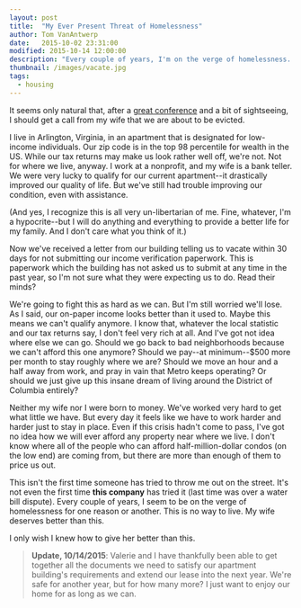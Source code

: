 ```yaml
---
layout: post
title:  "My Ever Present Threat of Homelessness"
author: Tom VanAntwerp
date:   2015-10-02 23:31:00
modified: 2015-10-14 12:00:00
description: "Every couple of years, I'm on the verge of homelessness. My wife deserves better than this. I wish I knew how to give her better than this."
thumbnail: /images/vacate.jpg
tags:
  - housing
---
```

It seems only natural that, after a [great conference][cfasummit] and a bit of sightseeing, I should get a call from my wife that we are about to be evicted.

I live in Arlington, Virginia, in an apartment that is designated for low-income individuals. Our zip code is in the top 98 percentile for wealth in the US. While our tax returns may make us look rather well off, we're not. Not for where we live, anyway. I work at a nonprofit, and my wife is a bank teller. We were very lucky to qualify for our current apartment--it drastically improved our quality of life. But we've still had trouble improving our condition, even with assistance.

(And yes, I recognize this is all very un-libertarian of me. Fine, whatever, I'm a hypocrite--but I will do anything and everything to provide a better life for my family. And I don't care what you think of it.)

Now we've received a letter from our building telling us to vacate within 30 days for not submitting our income verification paperwork. This is paperwork which the building has not asked us to submit at any time in the past year, so I'm not sure what they were expecting us to do. Read their minds?

We're going to fight this as hard as we can. But I'm still worried we'll lose. As I said, our on-paper income looks better than it used to. Maybe this means we can't qualify anymore. I know that, whatever the local statistic and our tax returns say, I don't feel very rich at all. And I've got not idea where else we can go. Should we go back to bad neighborhoods because we can't afford this one anymore? Should we pay--at minimum--$500 more per month to stay roughly where we are? Should we move an hour and a half away from work, and pray in vain that Metro keeps operating? Or should we just give up this insane dream of living around the District of Columbia entirely?

Neither my wife nor I were born to money. We've worked very hard to get what little we have. But every day it feels like we have to work harder and harder just to stay in place. Even if this crisis hadn't come to pass, I've got no idea how we will ever afford any property near where we live. I don't know where all of the people who can afford half-million-dollar condos (on the low end) are coming from, but there are more than enough of them to price us out.

This isn't the first time someone has tried to throw me out on the street. It's not even the first time **this company** has tried it (last time was over a water bill dispute). Every couple of years, I seem to be on the verge of homelessness for one reason or another. This is no way to live. My wife deserves better than this.

I only wish I knew how to give her better than this.

> **Update, 10/14/2015**: Valerie and I have thankfully been able to get together all the documents we need to satisfy our apartment building's requirements and extend our lease into the next year. We're safe for another year, but for how many more? I just want to enjoy our home for as long as we can.

[cfasummit]: https://www.codeforamerica.org/summit/
